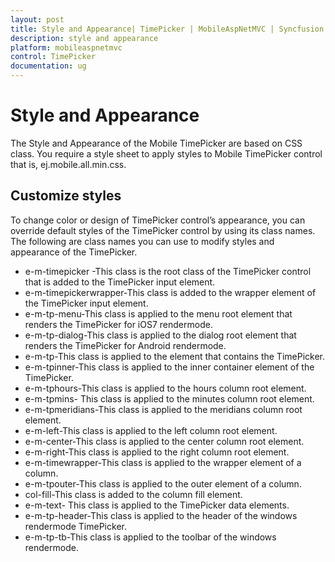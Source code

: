 ```yaml
---
layout: post
title: Style and Appearance| TimePicker | MobileAspNetMVC | Syncfusion
description: style and appearance
platform: mobileaspnetmvc
control: TimePicker
documentation: ug
---
```


# Style and Appearance

The Style and Appearance of the Mobile TimePicker are based on CSS class. You require a style sheet to apply styles to Mobile TimePicker control that is, ej.mobile.all.min.css.

## Customize styles

To change color or design of TimePicker control’s appearance, you can override default styles of the TimePicker control by using its class names. The following are class names you can use to modify styles and appearance of the TimePicker.

* e-m-timepicker	-This class is the root class of the TimePicker control that is added to the TimePicker input element.
* e-m-timepickerwrapper-This class is added to the wrapper element of the TimePicker input  element.
* e-m-tp-menu-This class is applied to the menu root element that renders the TimePicker for iOS7 rendermode.
* e-m-tp-dialog-This class is applied to the dialog root element that renders the TimePicker for Android rendermode.
* e-m-tp-This class is applied to the element that contains the TimePicker.
* e-m-tpinner-This class is applied to the inner container element of the TimePicker.
* e-m-tphours-This class is applied to the hours column root element. 
* e-m-tpmins- This class is applied to the minutes column root element. 
* e-m-tpmeridians-This class is applied to the meridians column root element. 
* e-m-left-This class is applied to the left column root element. 
* e-m-center-This class is applied to the center column root element. 
* e-m-right-This class is applied to the right column root element.
* e-m-timewrapper-This class is applied to the wrapper element of a column. 
* e-m-tpouter-This class is applied to the outer element of a column. 
* col-fill-This class is added to the column fill element.
* e-m-text- This class is applied to the TimePicker data elements.
* e-m-tp-header-This class is applied to the header of the windows rendermode TimePicker.
* e-m-tp-tb-This class is applied to the toolbar of the windows rendermode.



